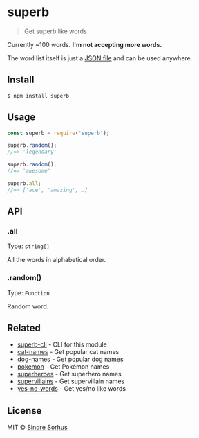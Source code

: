 # superb

> Get superb like words

Currently ~100 words. **I'm not accepting more words.**

The word list itself is just a [JSON file](words.json) and can be used anywhere.


## Install

```
$ npm install superb
```


## Usage

```js
const superb = require('superb');

superb.random();
//=> 'legendary'

superb.random();
//=> 'awesome'

superb.all;
//=> ['ace', 'amazing', …]
```

## API

### .all

Type: `string[]`

All the words in alphabetical order.

### .random()

Type: `Function`

Random word.


## Related

- [superb-cli](https://github.com/sindresorhus/superb-cli) - CLI for this module
- [cat-names](https://github.com/sindresorhus/cat-names) - Get popular cat names
- [dog-names](https://github.com/sindresorhus/dog-names) - Get popular dog names
- [pokemon](https://github.com/sindresorhus/pokemon) - Get Pokémon names
- [superheroes](https://github.com/sindresorhus/superheroes) - Get superhero names
- [supervillains](https://github.com/sindresorhus/supervillains) - Get supervillain names
- [yes-no-words](https://github.com/sindresorhus/yes-no-words) - Get yes/no like words


## License

MIT © [Sindre Sorhus](https://sindresorhus.com)
